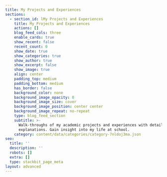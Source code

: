 ```yaml
---
title: My Projects and Experiences
sections:
  - section_id: lMy Projects and Experiences
    title: My Projects and Experiences
    actions: []
    blog_feed_cols: three
    enable_cards: true
    show_recent: false
    recent_count: 0
    show_date: true
    show_categories: true
    show_author: true
    show_excerpt: false
    show_image: true
    align: center
    padding_top: medium
    padding_bottom: medium
    has_border: false
    background_color: none
    background_image_opacity: 0
    background_image_size: cover
    background_image_position: center center
    background_image_repeat: no-repeat
    type: blog_feed_section
    subtitle: >-
      Walk-throughs of my academic projects and experiences with detailed
      explanations. Gain insight into my life at school.
    category: content/data/categories/category-7nldoj3ma.json
seo:
  title: ''
  description: ''
  robots: []
  extra: []
  type: stackbit_page_meta
layout: advanced
---
```

